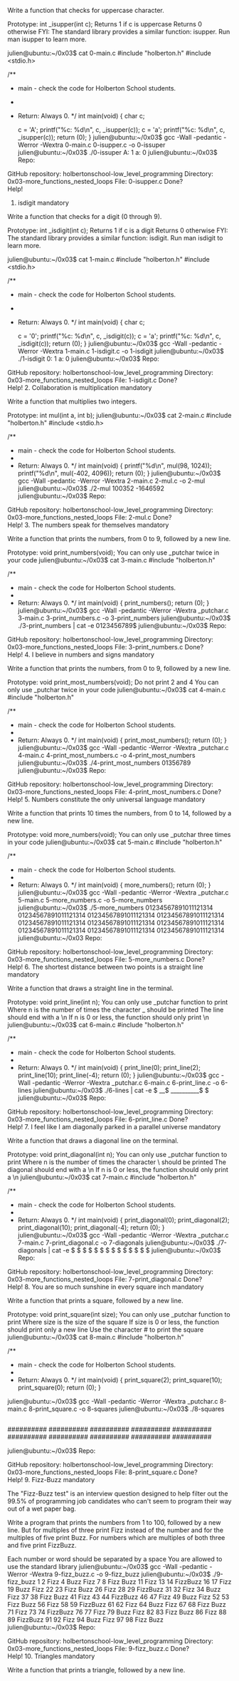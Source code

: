 Write a function that checks for uppercase character.

Prototype: int _isupper(int c);
Returns 1 if c is uppercase
Returns 0 otherwise
FYI: The standard library provides a similar function: isupper. Run man isupper to learn more.

julien@ubuntu:~/0x03$ cat 0-main.c
#include "holberton.h"
#include <stdio.h>

/**
 * main - check the code for Holberton School students.
 *
 * Return: Always 0.
 */
int main(void)
{
    char c;

    c = 'A';
    printf("%c: %d\n", c, _isupper(c));
    c = 'a';
    printf("%c: %d\n", c, _isupper(c));
    return (0);
}
julien@ubuntu:~/0x03$ gcc -Wall -pedantic -Werror -Wextra 0-main.c 0-isupper.c -o 0-issuper
julien@ubuntu:~/0x03$ ./0-issuper 
A: 1
a: 0
julien@ubuntu:~/0x03$ 
Repo:

GitHub repository: holbertonschool-low_level_programming
Directory: 0x03-more_functions_nested_loops
File: 0-isupper.c
  Done?  
Help!
1. isdigit mandatory

Write a function that checks for a digit (0 through 9).

Prototype: int _isdigit(int c);
Returns 1 if c is a digit
Returns 0 otherwise
FYI: The standard library provides a similar function: isdigit. Run man isdigit to learn more.

julien@ubuntu:~/0x03$ cat 1-main.c 
#include "holberton.h"
#include <stdio.h>

/**
 * main - check the code for Holberton School students.
 *
 * Return: Always 0.
 */
int main(void)
{
    char c;

    c = '0';
    printf("%c: %d\n", c, _isdigit(c));
    c = 'a';
    printf("%c: %d\n", c, _isdigit(c));
    return (0);
}
julien@ubuntu:~/0x03$ gcc -Wall -pedantic -Werror -Wextra 1-main.c 1-isdigit.c -o 1-isdigit
julien@ubuntu:~/0x03$ ./1-isdigit 
0: 1
a: 0
julien@ubuntu:~/0x03$ 
Repo:

GitHub repository: holbertonschool-low_level_programming
Directory: 0x03-more_functions_nested_loops
File: 1-isdigit.c
  Done?  
Help!
2. Collaboration is multiplication mandatory

Write a function that multiplies two integers.

Prototype: int mul(int a, int b);
julien@ubuntu:~/0x03$ cat 2-main.c
#include "holberton.h"
#include <stdio.h>

/**
 * main - check the code for Holberton School students.
 *
 * Return: Always 0.
 */
int main(void)
{
    printf("%d\n", mul(98, 1024));
    printf("%d\n", mul(-402, 4096));
    return (0);
}
julien@ubuntu:~/0x03$ gcc -Wall -pedantic -Werror -Wextra 2-main.c 2-mul.c -o 2-mul
julien@ubuntu:~/0x03$ ./2-mul 
100352
-1646592
julien@ubuntu:~/0x03$ 
Repo:

GitHub repository: holbertonschool-low_level_programming
Directory: 0x03-more_functions_nested_loops
File: 2-mul.c
  Done?  
Help!
3. The numbers speak for themselves mandatory

Write a function that prints the numbers, from 0 to 9, followed by a new line.

Prototype: void print_numbers(void);
You can only use _putchar twice in your code
julien@ubuntu:~/0x03$ cat 3-main.c 
#include "holberton.h"

/**
 * main - check the code for Holberton School students.
 *
 * Return: Always 0.
 */
int main(void)
{
    print_numbers();
    return (0);
}
julien@ubuntu:~/0x03$ gcc -Wall -pedantic -Werror -Wextra _putchar.c 3-main.c 3-print_numbers.c -o 3-print_numbers
julien@ubuntu:~/0x03$ ./3-print_numbers | cat -e
0123456789$
julien@ubuntu:~/0x03$ 
Repo:

GitHub repository: holbertonschool-low_level_programming
Directory: 0x03-more_functions_nested_loops
File: 3-print_numbers.c
  Done?  
Help!
4. I believe in numbers and signs mandatory

Write a function that prints the numbers, from 0 to 9, followed by a new line.

Prototype: void print_most_numbers(void);
Do not print 2 and 4
You can only use _putchar twice in your code
julien@ubuntu:~/0x03$ cat 4-main.c
#include "holberton.h"

/**
 * main - check the code for Holberton School students.
 *
 * Return: Always 0.
 */
int main(void)
{
    print_most_numbers();
    return (0);
}
julien@ubuntu:~/0x03$ gcc -Wall -pedantic -Werror -Wextra _putchar.c 4-main.c 4-print_most_numbers.c -o 4-print_most_numbers
julien@ubuntu:~/0x03$ ./4-print_most_numbers 
01356789
julien@ubuntu:~/0x03$ 
Repo:

GitHub repository: holbertonschool-low_level_programming
Directory: 0x03-more_functions_nested_loops
File: 4-print_most_numbers.c
  Done?  
Help!
5. Numbers constitute the only universal language mandatory

Write a function that prints 10 times the numbers, from 0 to 14, followed by a new line.

Prototype: void more_numbers(void);
You can only use _putchar three times in your code
julien@ubuntu:~/0x03$ cat 5-main.c
#include "holberton.h"

/**
 * main - check the code for Holberton School students.
 *
 * Return: Always 0.
 */
int main(void)
{
    more_numbers();
    return (0);
}
julien@ubuntu:~/0x03$ gcc -Wall -pedantic -Werror -Wextra _putchar.c 5-main.c 5-more_numbers.c -o 5-more_numbers
julien@ubuntu:~/0x03$ ./5-more_numbers 
01234567891011121314
01234567891011121314
01234567891011121314
01234567891011121314
01234567891011121314
01234567891011121314
01234567891011121314
01234567891011121314
01234567891011121314
01234567891011121314
julien@ubuntu:~/0x03
Repo:

GitHub repository: holbertonschool-low_level_programming
Directory: 0x03-more_functions_nested_loops
File: 5-more_numbers.c
  Done?  
Help!
6. The shortest distance between two points is a straight line mandatory

Write a function that draws a straight line in the terminal.

Prototype: void print_line(int n);
You can only use _putchar function to print
Where n is the number of times the character _ should be printed
The line should end with a \n
If n is 0 or less, the function should only print \n
julien@ubuntu:~/0x03$ cat 6-main.c
#include "holberton.h"

/**
 * main - check the code for Holberton School students.
 *
 * Return: Always 0.
 */
int main(void)
{
    print_line(0);
    print_line(2);
    print_line(10);
    print_line(-4);
    return (0);
}
julien@ubuntu:~/0x03$ gcc -Wall -pedantic -Werror -Wextra _putchar.c 6-main.c 6-print_line.c -o 6-lines
julien@ubuntu:~/0x03$ ./6-lines | cat -e
$
__$
__________$
$
julien@ubuntu:~/0x03$ 
Repo:

GitHub repository: holbertonschool-low_level_programming
Directory: 0x03-more_functions_nested_loops
File: 6-print_line.c
  Done?  
Help!
7. I feel like I am diagonally parked in a parallel universe mandatory

Write a function that draws a diagonal line on the terminal.

Prototype: void print_diagonal(int n);
You can only use _putchar function to print
Where n is the number of times the character \ should be printed
The diagonal should end with a \n
If n is 0 or less, the function should only print a \n
julien@ubuntu:~/0x03$ cat 7-main.c
#include "holberton.h"

/**
 * main - check the code for Holberton School students.
 *
 * Return: Always 0.
 */
int main(void)
{
    print_diagonal(0);
    print_diagonal(2);
    print_diagonal(10);
    print_diagonal(-4);
    return (0);
}
julien@ubuntu:~/0x03$ gcc -Wall -pedantic -Werror -Wextra _putchar.c 7-main.c 7-print_diagonal.c -o 7-diagonals
julien@ubuntu:~/0x03$ ./7-diagonals | cat -e
$
\$
 \$
\$
 \$
  \$
   \$
    \$
     \$
      \$
       \$
        \$
         \$
$
julien@ubuntu:~/0x03$ 
Repo:

GitHub repository: holbertonschool-low_level_programming
Directory: 0x03-more_functions_nested_loops
File: 7-print_diagonal.c
  Done?  
Help!
8. You are so much sunshine in every square inch mandatory

Write a function that prints a square, followed by a new line.

Prototype: void print_square(int size);
You can only use _putchar function to print
Where size is the size of the square
If size is 0 or less, the function should print only a new line
Use the character # to print the square
julien@ubuntu:~/0x03$ cat 8-main.c 
#include "holberton.h"

/**
 * main - check the code for Holberton School students.
 *
 * Return: Always 0.
 */
int main(void)
{
    print_square(2);
    print_square(10);
    print_square(0);
    return (0);
}

julien@ubuntu:~/0x03$ gcc -Wall -pedantic -Werror -Wextra _putchar.c 8-main.c 8-print_square.c -o 8-squares
julien@ubuntu:~/0x03$ ./8-squares 
##
##
##########
##########
##########
##########
##########
##########
##########
##########
##########
##########

julien@ubuntu:~/0x03$ 
Repo:

GitHub repository: holbertonschool-low_level_programming
Directory: 0x03-more_functions_nested_loops
File: 8-print_square.c
  Done?  
Help!
9. Fizz-Buzz mandatory

The "Fizz-Buzz test" is an interview question designed to help filter out the 99.5% of programming job candidates who can't seem to program their way out of a wet paper bag.

Write a program that prints the numbers from 1 to 100, followed by a new line. But for multiples of three print Fizz instead of the number and for the multiples of five print Buzz. For numbers which are multiples of both three and five print FizzBuzz.

Each number or word should be separated by a space
You are allowed to use the standard library
julien@ubuntu:~/0x03$ gcc -Wall -pedantic -Werror -Wextra 9-fizz_buzz.c -o 9-fizz_buzz
julien@ubuntu:~/0x03$ ./9-fizz_buzz 
1 2 Fizz 4 Buzz Fizz 7 8 Fizz Buzz 11 Fizz 13 14 FizzBuzz 16 17 Fizz 19 Buzz Fizz 22 23 Fizz Buzz 26 Fizz 28 29 FizzBuzz 31 32 Fizz 34 Buzz Fizz 37 38 Fizz Buzz 41 Fizz 43 44 FizzBuzz 46 47 Fizz 49 Buzz Fizz 52 53 Fizz Buzz 56 Fizz 58 59 FizzBuzz 61 62 Fizz 64 Buzz Fizz 67 68 Fizz Buzz 71 Fizz 73 74 FizzBuzz 76 77 Fizz 79 Buzz Fizz 82 83 Fizz Buzz 86 Fizz 88 89 FizzBuzz 91 92 Fizz 94 Buzz Fizz 97 98 Fizz Buzz
julien@ubuntu:~/0x03$ 
Repo:

GitHub repository: holbertonschool-low_level_programming
Directory: 0x03-more_functions_nested_loops
File: 9-fizz_buzz.c
  Done?  
Help!
10. Triangles mandatory

Write a function that prints a triangle, followed by a new line.


